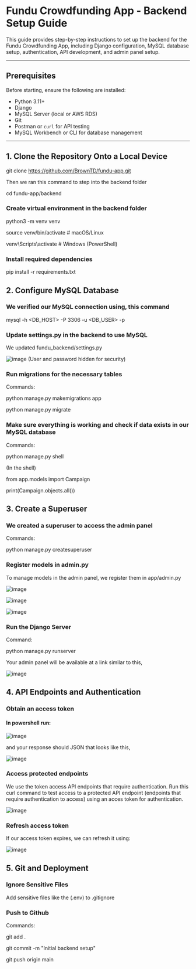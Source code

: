 # Fundu Crowdfunding App - Backend Setup Guide

This guide provides step-by-step instructions to set up the backend for the Fundu Crowdfunding App, including Django configuration, MySQL database setup, authentication, API development, and admin panel setup.

---

## Prerequisites

Before starting, ensure the following are installed:

- Python 3.11+
- Django
- MySQL Server (local or AWS RDS)
- Git
- Postman or `curl` for API testing
- MySQL Workbench or CLI for database management

---


## 1. Clone the Repository Onto a Local Device

git clone https://github.com/BrownTD/fundu-app.git

Then we ran this command to step into the backend folder

cd fundu-app/backend

### Create virtual environment in the backend folder
python3 -m venv venv

source venv/bin/activate  # macOS/Linux

venv\Scripts\activate     # Windows (PowerShell)

### Install required dependencies
pip install -r requirements.txt

## 2. Configure MySQL Database

### We verified our MySQL connection using, this command

mysql -h <DB_HOST> -P 3306 -u <DB_USER> -p

### Update settings.py in the backend to use MySQL 
We updated fundu_backend/settings.py

![image](https://github.com/user-attachments/assets/b42c0421-5ce8-41ec-a489-9d81b4d1b8b0)
(User and password hidden for security)

### Run migrations for the necessary tables

Commands:

python manage.py makemigrations app

python manage.py migrate

### Make sure everything is working and check if data exists in our MySQL database

Commands: 

python manage.py shell

(In the shell)

from app.models import Campaign

print(Campaign.objects.all()) 

## 3. Create a Superuser 

### We created a superuser to access the admin panel

Commands: 

python manage.py createsuperuser

### Register models in admin.py

To manage models in the admin panel, we register them in app/admin.py

![image](https://github.com/user-attachments/assets/c283dba2-5dd7-4479-a7a4-2cca765f523a)

![image](https://github.com/user-attachments/assets/4be31e3c-a6e4-4c2b-a9e7-6a5d21a7f4b2)

![image](https://github.com/user-attachments/assets/e7a42ee0-7550-4da1-aca7-f635caaced72)

### Run the Django Server

Command: 

python manage.py runserver

Your admin panel will be available at a link similar to this,

![image](https://github.com/user-attachments/assets/bf44c4bf-2e75-44b1-a53b-b6a9b03d50c2)

## 4. API Endpoints and Authentication

### Obtain an access token

#### In powershell run:

![image](https://github.com/user-attachments/assets/88734c05-c598-494b-bec2-55b14d7178d1)

and your response should JSON that looks like this,

![image](https://github.com/user-attachments/assets/9ff37a5f-14f7-455e-8a13-17971a5f04ee)

### Access protected endpoints

We use the token access API endpoints that require authentication. Run this curl command to test access to a protected API endpoint (endpoints that require authentication to access) using an acces token for authentication.

![image](https://github.com/user-attachments/assets/76ddb4eb-b8d1-4e39-9012-5e55a2f8f475)

### Refresh access token

If our access token expires, we can refresh it using:

![image](https://github.com/user-attachments/assets/3be02f7a-ea19-4729-9698-5b01cc4d5398)

## 5. Git and Deployment 

### Ignore Sensitive Files

Add sensitive files like the (.env) to .gitignore

### Push to Github

Commands:

git add .

git commit -m "Initial backend setup"

git push origin main























